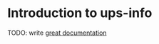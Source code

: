 # Introduction to ups-info

TODO: write [great documentation](http://jacobian.org/writing/great-documentation/what-to-write/)

